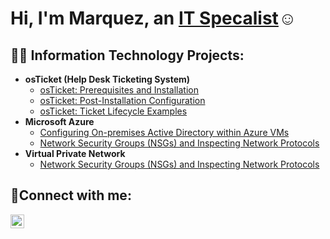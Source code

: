 
<h1>Hi, I'm Marquez, an <a href="https://www.linkedin.com/in/marquez-jones-b618092a9/">IT Specalist</a>☺</h1>

<h2>👨‍💻 Information Technology Projects:</h2>

- <b>osTicket (Help Desk Ticketing System)</b>
  - [osTicket: Prerequisites and Installation](https://github.com/marquezjones/osticket-prereqs)
  - [osTicket: Post-Installation Configuration](https://github.com/MarquezJones/post-install-configuration)
  - [osTicket: Ticket Lifecycle Examples](https://github.com/MarquezJones/ticket-lifecycle/blob/main/README.md)
- <b>Microsoft Azure</b>
  - [Configuring On-premises Active Directory within Azure VMs](https://github.com/MarquezJones/configuring-ad)
  - [Network Security Groups (NSGs) and Inspecting Network Protocols](https://github.com/MarquezJones/azure-network-protocols/blob/main/README.md)
- <b>Virtual Private Network</b>
  - [Network Security Groups (NSGs) and Inspecting Network Protocols](https://github.com/MarquezJones/setting-up-VPN)

<h2>🤳Connect with me:</h2>


[<img align="left" alt="Marquez | LinkedIn" width="22px" src="https://cdn.jsdelivr.net/npm/simple-icons@v3/icons/linkedin.svg" />][linkedin]



[linkedin]: https://www.linkedin.com/in/marquez-jones-b618092a9/
